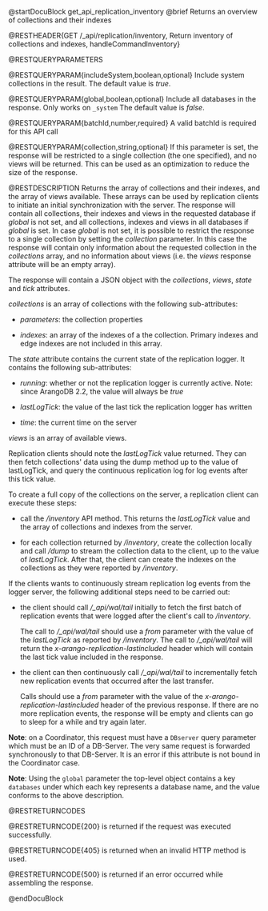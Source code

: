 
@startDocuBlock get_api_replication_inventory
@brief Returns an overview of collections and their indexes

@RESTHEADER{GET /_api/replication/inventory, Return inventory of collections and indexes, handleCommandInventory}

@RESTQUERYPARAMETERS

@RESTQUERYPARAM{includeSystem,boolean,optional}
Include system collections in the result. The default value is *true*.

@RESTQUERYPARAM{global,boolean,optional}
Include all databases in the response. Only works on `_system` The default value is *false*.

@RESTQUERYPARAM{batchId,number,required}
A valid batchId is required for this API call

@RESTQUERYPARAM{collection,string,optional}
If this parameter is set, the response will be restricted to a single collection (the one
specified), and no views will be returned. This can be used as an optimization to reduce
the size of the response.

@RESTDESCRIPTION
Returns the array of collections and their indexes, and the array of views available. These
arrays can be used by replication clients to initiate an initial synchronization with the
server. 
The response will contain all collections, their indexes and views in the requested database
if *global* is not set, and all collections, indexes and views in all databases if *global*
is set.
In case *global* is not set, it is possible to restrict the response to a single collection
by setting the *collection* parameter. In this case the response will contain only information
about the requested collection in the *collections* array, and no information about views
(i.e. the *views* response attribute will be an empty array).

The response will contain a JSON object with the *collections*, *views*, *state* and
*tick* attributes.

*collections* is an array of collections with the following sub-attributes:

- *parameters*: the collection properties

- *indexes*: an array of the indexes of a the collection. Primary indexes and edge indexes
   are not included in this array.

The *state* attribute contains the current state of the replication logger. It
contains the following sub-attributes:

- *running*: whether or not the replication logger is currently active. Note:
  since ArangoDB 2.2, the value will always be *true*

- *lastLogTick*: the value of the last tick the replication logger has written

- *time*: the current time on the server

*views* is an array of available views.

Replication clients should note the *lastLogTick* value returned. They can then
fetch collections' data using the dump method up to the value of lastLogTick, and
query the continuous replication log for log events after this tick value.

To create a full copy of the collections on the server, a replication client
can execute these steps:

- call the */inventory* API method. This returns the *lastLogTick* value and the
  array of collections and indexes from the server.

- for each collection returned by */inventory*, create the collection locally and
  call */dump* to stream the collection data to the client, up to the value of
  *lastLogTick*.
  After that, the client can create the indexes on the collections as they were
  reported by */inventory*.

If the clients wants to continuously stream replication log events from the logger
server, the following additional steps need to be carried out:

- the client should call */_api/wal/tail* initially to fetch the first batch of
  replication events that were logged after the client's call to */inventory*.

  The call to */_api/wal/tail* should use a *from* parameter with the value of the
  *lastLogTick* as reported by */inventory*. The call to */_api/wal/tail* will
  return the *x-arango-replication-lastincluded* header which will contain the
  last tick value included in the response.

- the client can then continuously call */_api/wal/tail* to incrementally fetch new
  replication events that occurred after the last transfer.

  Calls should use a *from* parameter with the value of the *x-arango-replication-lastincluded*
  header of the previous response. If there are no more replication events, the
  response will be empty and clients can go to sleep for a while and try again
  later.

**Note**: on a Coordinator, this request must have a `DBserver`
query parameter which must be an ID of a DB-Server.
The very same request is forwarded synchronously to that DB-Server.
It is an error if this attribute is not bound in the Coordinator case.

**Note**: Using the `global` parameter the top-level object contains a key `databases`
under which each key represents a database name, and the value conforms to the above description.

@RESTRETURNCODES

@RESTRETURNCODE{200}
is returned if the request was executed successfully.

@RESTRETURNCODE{405}
is returned when an invalid HTTP method is used.

@RESTRETURNCODE{500}
is returned if an error occurred while assembling the response.

<!-- TODO How to find out the RocksDB batchId?
 EXAMPLES

 EXAMPLE_ARANGOSH_RUN{RestReplicationInventory_mmfiles}
    var url = "/_api/replication/inventory";
    var response = logCurlRequest('GET', url);

    assert(response.code === 200);

    logJsonResponse(response);
 END_EXAMPLE_ARANGOSH_RUN

With some additional indexes:

 EXAMPLE_ARANGOSH_RUN{RestReplicationInventoryIndexes_mmfiles}
    db._drop("IndexedCollection1");
    var c1 = db._create("IndexedCollection1");
    c1.ensureIndex({ type: "persistent", fields: ["name"] });
    c1.ensureIndex({ type: "persistent", fields: ["a", "b"], unique: true });

    db._drop("IndexedCollection2");
    var c2 = db._create("IndexedCollection2");
    c2.ensureIndex({ type: "fulltext", fields: ["text"], minLength: 10 });
    c2.ensureIndex({ type: "persistent", fields: ["a"] });

    var url = "/_api/replication/inventory";
    var response = logCurlRequest('GET', url);

    assert(response.code === 200);
    logJsonResponse(response);

    db._flushCache();
    db._drop("IndexedCollection1");
    db._drop("IndexedCollection2");
 END_EXAMPLE_ARANGOSH_RUN
-->
@endDocuBlock

